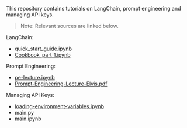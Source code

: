 This repository contains tutorials on LangChain, prompt engineering and managing API keys.

>Note: Relevant sources are linked below.

LangChain:
* [quick_start_guide.ipynb][LangChain YouTube Tutorial]
* [Cookbook_part_1.ipynb][LangChain YouTube Tutorial]

Prompt Engineering:
* [pe-lecture.ipynb][Prompt Engineering Overview]
* [Prompt-Engineering-Lecture-Elvis.pdf][Prompt Engineering Overview]

Managing API Keys:
* [loading-environment-variables.ipynb][API key tutorial]
* main.py
* main.ipynb


[LangChain YouTube Tutorial]:https://www.youtube.com/playlist?list=PLqZXAkvF1bPNQER9mLmDbntNfSpzdDIU5

[Prompt Engineering Overview]:https://www.youtube.com/watch?v=dOxUroR57xs

[API Key Tutorial]: https://www.youtube.com/watch?v=vcDfNvC6Ui4